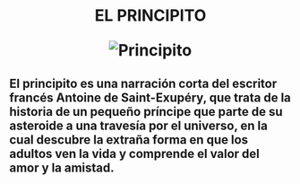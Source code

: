 <h1> <center> EL PRINCIPITO


![Principito](https://www.clarin.com/img/2020/10/10/V7CtgA7ca_720x0__1.jpg)

</center>

<h2>

El principito es una narración corta del escritor francés Antoine de Saint-Exupéry, que trata de la historia de un pequeño príncipe que parte de su asteroide a una travesía por el universo, en la cual descubre la extraña forma en que los adultos ven la vida y comprende el valor del amor y la amistad.